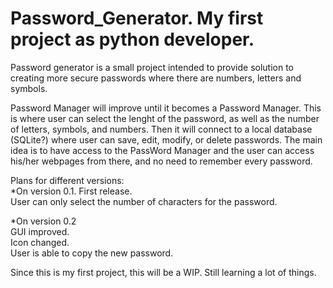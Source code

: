 # Password_Generator.  My first project as python developer.

Password generator is a small project intended to provide solution to creating more secure passwords where there are numbers, letters and symbols.

Password Manager will improve until it becomes a Password Manager.  This is where user can select the lenght of the password, as well as the number of letters, symbols, and numbers.  Then it will connect to a local database (SQLite?) where user can save, edit, modify, or delete passwords.  The main idea is to have access to the PassWord Manager and the user can access his/her webpages from there, and no need to remember every password.



Plans for different versions:  
*On version 0.1.  First release.  
User can only select the number of characters for the password.  

*On version 0.2   
GUI improved.  
Icon changed.  
User is able to copy the new password.


Since this is my first project, this will be a WIP.  Still learning a lot of things.



